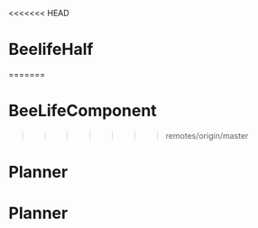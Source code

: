 <<<<<<< HEAD
# BeelifeHalf
=======
# BeeLifeComponent
>>>>>>> remotes/origin/master
# Planner
# Planner
